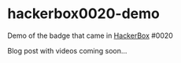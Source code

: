 # hackerbox0020-demo
Demo of the badge that came in [HackerBox](https://hackerboxes.com) #0020

Blog post with videos coming soon...
